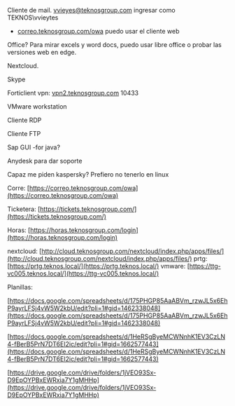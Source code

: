 

Cliente de mail. vvieyes@teknosgroup.com ingresar como TEKNOS\\vvieytes

- [correo.teknosgroup.com/owa](http://correo.teknosgroup.com/owa) puedo usar el cliente web

Office? Para mirar excels y word docs, puedo usar libre office o probar las versiones web en edge.

Nextcloud.

Skype

Forticlient vpn: [vpn2.teknosgroup.com](http://vpn2.teknosgroup.com/) 10433

VMware workstation

Cliente RDP

Cliente FTP

Sap GUI -for java?

Anydesk para dar soporte

Capaz me piden kaspersky? Prefiero no tenerlo en linux

Corre: [https://correo.teknosgroup.com/owa](https://correo.teknosgroup.com/owa)

Ticketera: [https://tickets.teknosgroup.com/](https://tickets.teknosgroup.com/)

Horas: [https://horas.teknosgroup.com/login](https://horas.teknosgroup.com/login)

nextcloud: [http://cloud.teknosgroup.com/nextcloud/index.php/apps/files/](http://cloud.teknosgroup.com/nextcloud/index.php/apps/files/)
prtg: [https://prtg.teknos.local/](https://prtg.teknos.local/)
vmware: [https://ttg-vc005.teknos.local/](https://ttg-vc005.teknos.local/)

Planillas:

[https://docs.google.com/spreadsheets/d/175PHGP85AaABVm_rzwJL5x6EhP9ayrLFSj4vW5W2kbU/edit?pli=1#gid=1462338048](https://docs.google.com/spreadsheets/d/175PHGP85AaABVm_rzwJL5x6EhP9ayrLFSj4vW5W2kbU/edit?pli=1#gid=1462338048)

[https://docs.google.com/spreadsheets/d/1HeRSgByeMCWNnhK1EV3CzLN4-fBerB5PrN7DT6EI2ic/edit?pli=1#gid=1662577443](https://docs.google.com/spreadsheets/d/1HeRSgByeMCWNnhK1EV3CzLN4-fBerB5PrN7DT6EI2ic/edit?pli=1#gid=1662577443)

[https://drive.google.com/drive/folders/1jVEO93Sx-D9EpOYPBxEWRxia7Y1gMHHp](https://drive.google.com/drive/folders/1jVEO93Sx-D9EpOYPBxEWRxia7Y1gMHHp)